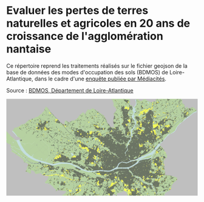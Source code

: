 # Evaluer les pertes de terres naturelles et agricoles en 20 ans de croissance de l'agglomération nantaise

Ce répertoire reprend les traitements réalisés sur le fichier geojson de la base de données des modes d'occupation des sols (BDMOS) de Loire-Atlantique, dans le cadre d'une [enquête publiée par Médiacités](https://www.mediacites.fr/enquete/nantes/2023/02/23/nantes-metropole-ces-champs-et-ces-forets-emportes-par-vingt-ans-de-frenesie-urbaine/).

Source : [BDMOS, Département de Loire-Atlantique](https://data.loire-atlantique.fr/explore/dataset/224400028_modes-occupation-sols-loire-atlantique/information/?disjunctive.commune&disjunctive.epci&disjunctive.scot&disjunctive.insee_dep&disjunctive.delegation&disjunctive.ocs_1_1949&disjunctive.ocs_1_1999&disjunctive.ocs_2_1999&disjunctive.ocs_3_1999&disjunctive.ocs_1_2004&disjunctive.ocs_2_2004&disjunctive.ocs_3_2004&disjunctive.ocs_1_2009&disjunctive.ocs_2_2009&disjunctive.ocs_3_2009&disjunctive.ocs_2_2012&disjunctive.ocs_3_2012&disjunctive.ocs_1_2016&disjunctive.ocs_2_2016&disjunctive.ocs_3_2016&disjunctive.ocs_1_2020&disjunctive.ocs_2_2020&disjunctive.ocs_3_2020&sort=objectid)


<img src="https://github.com/Denis-Vannier/Artificialisation_Nantes/blob/main/ARTIF_NANTES.png" width="800" />
